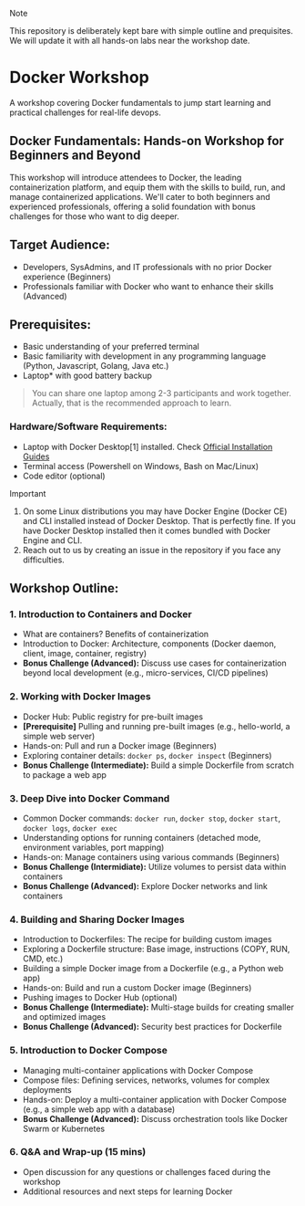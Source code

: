 > [!NOTE]
> This repository is deliberately kept bare with simple outline and prequisites. We will update it with all hands-on labs near the workshop date.

# Docker Workshop
A workshop covering Docker fundamentals to jump start learning and practical challenges for real-life devops.

## Docker Fundamentals: Hands-on Workshop for Beginners and Beyond

This workshop will introduce attendees to Docker, the leading containerization platform, and equip them with the skills to build, run, and manage containerized applications. We'll cater to both beginners and experienced professionals, offering a solid foundation with bonus challenges for those who want to dig deeper.

## Target Audience:

- Developers, SysAdmins, and IT professionals with no prior Docker experience (Beginners)
- Professionals familiar with Docker who want to enhance their skills (Advanced)

## Prerequisites:

- Basic understanding of your preferred terminal
- Basic familiarity with development in any programming language (Python, Javascript, Golang, Java etc.)
- Laptop* with good battery backup

> You can share one laptop among 2-3 participants and work together. Actually, that is the recommended approach to learn.

### Hardware/Software Requirements:

- Laptop with Docker Desktop[1] installed. Check [Official Installation Guides](https://docs.docker.com/get-docker/)
- Terminal access (Powershell on Windows, Bash on Mac/Linux)
- Code editor (optional)

> [!IMPORTANT]
> 1. On some Linux distributions you may have Docker Engine (Docker CE) and CLI installed instead of Docker Desktop. That is perfectly fine. If you have Docker Desktop installed then it comes bundled with Docker Engine and CLI.
> 2. Reach out to us by creating an issue in the repository if you face any difficulties.

## Workshop Outline:

### 1. Introduction to Containers and Docker

  - What are containers? Benefits of containerization
  - Introduction to Docker: Architecture, components (Docker daemon, client, image, container, registry)
  - **Bonus Challenge (Advanced):** Discuss use cases for containerization beyond local development (e.g., micro-services, CI/CD pipelines)

### 2. Working with Docker Images

  - Docker Hub: Public registry for pre-built images
  - **[Prerequisite]** Pulling and running pre-built images (e.g., hello-world, a simple web server)
  - Hands-on: Pull and run a Docker image  (Beginners)
  - Exploring container details: `docker ps`, `docker inspect` (Beginners)
  - **Bonus Challenge (Intermediate):** Build a simple Dockerfile from scratch to package a web app

### 3. Deep Dive into Docker Command

  - Common Docker commands: `docker run`, `docker stop`, `docker start`, `docker logs`, `docker exec`
  - Understanding options for running containers (detached mode, environment variables, port mapping)
  - Hands-on: Manage containers using various commands (Beginners)
  - **Bonus Challenge (Intermidiate):** Utilize volumes to persist data within containers
  - **Bonus Challenge (Advanced):** Explore Docker networks and link containers

### 4. Building and Sharing Docker Images

  - Introduction to Dockerfiles: The recipe for building custom images
  - Exploring a Dockerfile structure: Base image, instructions (COPY, RUN, CMD, etc.)
  - Building a simple Docker image from a Dockerfile (e.g., a Python web app)
  - Hands-on: Build and run a custom Docker image (Beginners)
  - Pushing images to Docker Hub (optional)
  - **Bonus Challenge (Intermediate):** Multi-stage builds for creating smaller and optimized images
  - **Bonus Challenge (Advanced):** Security best practices for Dockerfile

### 5. Introduction to Docker Compose

  - Managing multi-container applications with Docker Compose
  - Compose files: Defining services, networks, volumes for complex deployments
  - Hands-on: Deploy a multi-container application with Docker Compose (e.g., a simple web app with a database)
  - **Bonus Challenge (Advanced):** Discuss orchestration tools like Docker Swarm or Kubernetes

### 6. Q&A and Wrap-up (15 mins)

  - Open discussion for any questions or challenges faced during the workshop
  - Additional resources and next steps for learning Docker
